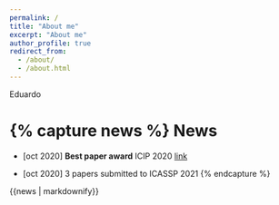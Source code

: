 ```yaml
---
permalink: /
title: "About me"
excerpt: "About me"
author_profile: true
redirect_from: 
  - /about/
  - /about.html
---
```


Eduardo


{% capture news %}
News 
===== 
* [oct 2020] **Best paper award** ICIP 2020 [link](https://arxiv.org/abs/2003.01866)

* [oct 2020] 3 papers submitted to ICASSP 2021 
{% endcapture %}
<div class="notice--success">{{news | markdownify}}</div>
